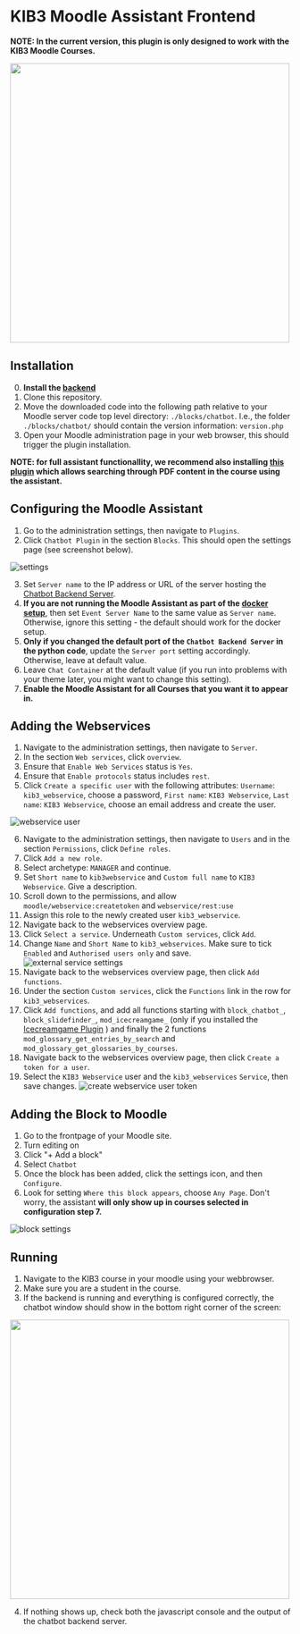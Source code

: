 # KIB3 Moodle Assistant Frontend

**NOTE: In the current version, this plugin is only designed to work with the KIB3 Moodle Courses.**

 <img src="https://github.com/SE-Stuttgart/kib3_moodle_chatbot_frontend/assets/48446789/ab9fb75a-9e14-4bcc-9204-d0c50ea231ec" width="500px"/>

## Installation 

0. **Install the [backend](https://github.com/SE-Stuttgart/kib3_moodle_chatbot_backend)**
1. Clone this repository.
2. Move the downloaded code into the following path relative to your Moodle server code top level directory: `./blocks/chatbot`.
   I.e., the folder `./blocks/chatbot/` should contain the version information: `version.php`
3. Open your Moodle administration page in your web browser, this should trigger the plugin installation.

**NOTE: for full assistant functionallity, we recommend also installing [this plugin](https://github.com/SE-Stuttgart/moodle-block_slidefinder) which allows searching through PDF content in the course using the assistant.**

## Configuring the Moodle Assistant

1. Go to the administration settings, then navigate to `Plugins`.
2. Click `Chatbot Plugin` in the section `Blocks`. This should open the settings page (see screenshot below).

![settings](https://github.com/SE-Stuttgart/kib3_moodle_chatbot_frontend/assets/48446789/0ed6629e-93bc-4a0d-9bc6-87d6ed972e67)

3. Set `Server name` to the IP address or URL of the server hosting the [Chatbot Backend Server](https://github.com/SE-Stuttgart/kib3_moodle_chatbot_backend).
4. **If you are not running the Moodle Assistant as part of the [docker setup](https://github.com/SE-Stuttgart/kib3_moodle_docker)**, then set `Event Server Name` to the same value as `Server name`. Otherwise, ignore this setting - the default should work for the docker setup.
5. **Only if you changed the default port of the `Chatbot Backend Server` in the python code**, update the `Server port` setting accordingly. Otherwise, leave at default value.
6. Leave `Chat Container` at the default value (if you run into problems with your theme later, you might want to change this setting).
7. **Enable the Moodle Assistant for all Courses that you want it to appear in.**

## Adding the Webservices

1. Navigate to the administration settings, then navigate to `Server`.
2. In the section `Web services`, click `overview`.
3. Ensure that `Enable Web Services` status is `Yes`.
4. Ensure that `Enable protocols` status includes `rest`.
5. Click `Create a specific user` with the following attributes: `Username`: `kib3_webservice`, choose a password, `First name`: `KIB3 Webservice`, `Last name`: `KIB3 Webservice`, choose an email address and create the user.

![webservice user](https://github.com/SE-Stuttgart/kib3_moodle_chatbot_frontend/assets/48446789/8ab816ee-834b-4281-8d29-071b2645f254)

6. Navigate to the administration settings, then navigate to `Users` and in the section `Permissions`, click `Define roles`.
7. Click `Add a new role`.
8. Select archetype: `MANAGER` and continue.
9. Set `Short name` to `kib3webservice` and `Custom full name` to `KIB3 Webservice`. Give a description.
10. Scroll down to the permissions, and allow `moodle/webservice:createtoken` and `webservice/rest:use`
11. Assign this role to the newly created user `kib3_webservice`.
12. Navigate back to the webservices overview page.
13. Click `Select a service`. Underneath `Custom services`, click `Add`.
14. Change `Name` and `Short Name` to `kib3_webservices`. Make sure to tick `Enabled` and `Authorised users only` and save.
![external service settings](https://github.com/SE-Stuttgart/kib3_moodle_chatbot_frontend/assets/48446789/ac899c06-e680-4119-8203-d3c919938c4e)
15. Navigate back to the webservices overview page, then click `Add functions`.
16. Under the section `Custom services`, click the `Functions` link in the row for `kib3_webservices`.
17. Click `Add functions`, and add all functions starting with `block_chatbot_`, `block_slidefinder_`, `mod_icecreamgame_` (only if you installed the [Icecreamgame Plugin](https://github.com/SE-Stuttgart/kib3_moodleplugin_icecreamgame) ) and finally the 2 functions `mod_glossary_get_entries_by_search` and `mod_glossary_get_glossaries_by_courses`.
18. Navigate back to the webservices overview page, then click `Create a token for a user`.
19. Select the `KIB3 Webservice` user and the `kib3_webservices` `Service`, then save changes.
![create webservice user token](https://github.com/SE-Stuttgart/kib3_moodle_chatbot_frontend/assets/48446789/99a2e513-ca7c-49bb-b3e8-8d84b1754d8b)


    
## Adding the Block to Moodle

1. Go to the frontpage of your Moodle site. 
2. Turn editing on
3. Click "+ Add a block"
4. Select `Chatbot`
5. Once the block has been added, click the settings icon, and then `Configure`.
6. Look for setting `Where this block appears`, choose `Any Page`. Don't worry, the assistant **will only show up in courses selected in configuration step 7.**

![block settings](https://github.com/SE-Stuttgart/kib3_moodle_chatbot_frontend/assets/48446789/79d748f8-5293-4bc9-b33a-d8cf56cc1c58)


## Running

1. Navigate to the KIB3 course in your moodle using your webbrowser.
2. Make sure you are a student in the course.
3. If the backend is running and everything is configured correctly, the chatbot window should show in the bottom right corner of the screen:

<img src="https://github.com/SE-Stuttgart/kib3_moodle_chatbot_frontend/assets/48446789/dee29884-8055-4958-89dc-dbeb8603ef13" width="500px"/>

4. If nothing shows up, check both the javascript console and the output of the chatbot backend server.


